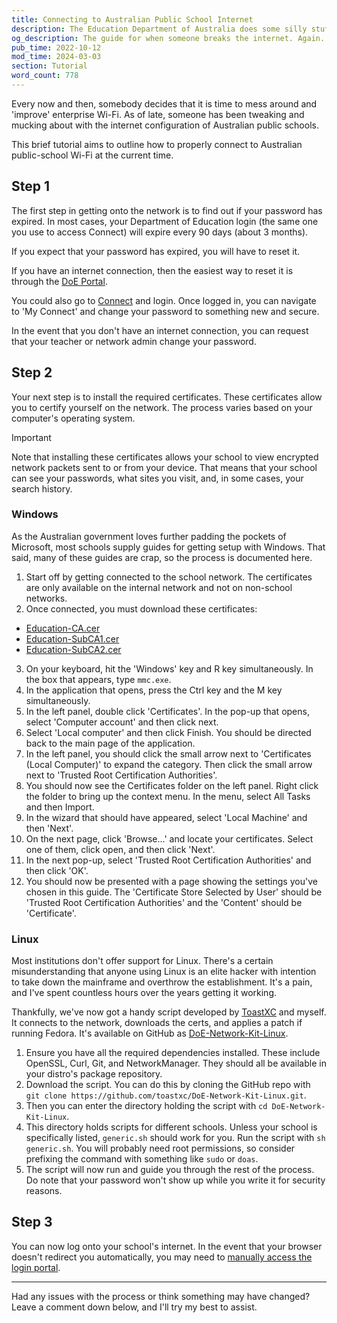 ```yaml
---
title: Connecting to Australian Public School Internet
description: The Education Department of Australia does some silly stuff with their network quite frequently. This tutorial shows you how to get up and running in no time at all.
og_description: The guide for when someone breaks the internet. Again...
pub_time: 2022-10-12
mod_time: 2024-03-03
section: Tutorial
word_count: 778
---
```


Every now and then, somebody decides that it is time to mess around and 'improve' enterprise Wi-Fi. As of late, someone has been tweaking and mucking about with the internet configuration of Australian public schools.

This brief tutorial aims to outline how to properly connect to Australian public-school Wi-Fi at the current time.

## Step 1

The first step in getting onto the network is to find out if your password has expired. In most cases, your Department of Education login (the same one you use to access Connect) will expire every 90 days (about 3 months).

If you expect that your password has expired, you will have to reset it.

If you have an internet connection, then the easiest way to reset it is through the [DoE Portal](https://apps.det.wa.edu.au/dam/portal/changePassPage.do).

You could also go to [Connect](https://connect.det.wa.edu.au) and login. Once logged in, you can navigate to 'My Connect' and change your password to something new and secure.

In the event that you don't have an internet connection, you can request that your teacher or network admin change your password.

## Step 2

Your next step is to install the required certificates. These certificates allow you to certify yourself on the network. The process varies based on your computer's operating system.

> [!IMPORTANT]
> Note that installing these certificates allows your school to view encrypted network packets sent to or from your device. That means that your school can see your passwords, what sites you visit, and, in some cases, your search history.

### Windows

As the Australian government loves further padding the pockets of Microsoft, most schools supply guides for getting setup with Windows. That said, many of these guides are crap, so the process is documented here.

1. Start off by getting connected to the school network. The certificates are only available on the internal network and not on non-school networks.
2. Once connected, you must download these certificates:

- [Education-CA.cer](https://certs.education.wa.edu.au/education-pki/cert/Education-CA.cer)
- [Education-SubCA1.cer](https://certs.education.wa.edu.au/education-pki/cert/Education-SubCA1.cer)
- [Education-SubCA2.cer](https://certs.education.wa.edu.au/education-pki/cert/Education-SubCA2.cer)

3. On your keyboard, hit the 'Windows' key and R key simultaneously. In the box that appears, type `mmc.exe`.
4. In the application that opens, press the Ctrl key and the M key simultaneously.
5. In the left panel, double click 'Certificates'. In the pop-up that opens, select 'Computer account' and then click next.
6. Select 'Local computer' and then click Finish. You should be directed back to the main page of the application.
7. In the left panel, you should click the small arrow next to 'Certificates (Local Computer)' to expand the category. Then click the small arrow next to 'Trusted Root Certification Authorities'.
8. You should now see the Certificates folder on the left panel. Right click the folder to bring up the context menu. In the menu, select All Tasks and then Import.
9. In the wizard that should have appeared, select 'Local Machine' and then 'Next'.
10. On the next page, click 'Browse...' and locate your certificates. Select one of them, click open, and then click 'Next'.
11. In the next pop-up, select 'Trusted Root Certification Authorities' and then click 'OK'.
12. You should now be presented with a page showing the settings you've chosen in this guide. The 'Certificate Store Selected by User' should be 'Trusted Root Certification Authorities' and the 'Content' should be 'Certificate'.

### Linux

Most institutions don't offer support for Linux. There's a certain misunderstanding that anyone using Linux is an elite hacker with intention to take down the mainframe and overthrow the establishment. It's a pain, and I've spent countless hours over the years getting it working.

Thankfully, we've now got a handy script developed by [ToastXC](https://toastxc.xyz) and myself. It connects to the network, downloads the certs, and applies a patch if running Fedora. It's available on GitHub as [DoE-Network-Kit-Linux](https://github.com/toastxc/DoE-Network-Kit-Linux).

1. Ensure you have all the required dependencies installed. These include OpenSSL, Curl, Git, and NetworkManager. They should all be available in your distro's package repository.
2. Download the script. You can do this by cloning the GitHub repo with `git clone https://github.com/toastxc/DoE-Network-Kit-Linux.git`.
3. Then you can enter the directory holding the script with `cd DoE-Network-Kit-Linux`.
4. This directory holds scripts for different schools. Unless your school is specifically listed, `generic.sh` should work for you. Run the script with `sh generic.sh`. You will probably need root permissions, so consider prefixing the command with something like `sudo` or `doas`.
5. The script will now run and guide you through the rest of the process. Do note that your password won't show up while you write it for security reasons.

## Step 3

You can now log onto your school's internet. In the event that your browser doesn't redirect you automatically, you may need to [manually access the login portal](http://sig.site.internal:1000/login?).

---

Had any issues with the process or think something may have changed? Leave a comment down below, and I'll try my best to assist.
